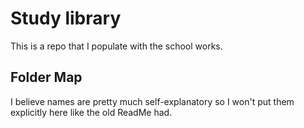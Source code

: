 # Study library
This is a repo that I populate with the school works.

## Folder Map
I believe names are pretty much self-explanatory so I won't put them explicitly here like the old ReadMe had.
